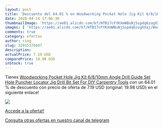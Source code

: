```yaml
---
layout: post
title: 'Descuento del 64.01 % en Woodworking Pocket Hole Jig Kit 6/8/10mm'
date: 2020-04-14 17:06:30
thumbnailImage: 'https://ae01.alicdn.com/kf/HTB17cFYKXmWBuNjSspdq6zugXXaj/Woodworking-Pocket-Hole-Jig-Kit-6-8-10mm-Angle-Drill-Guide-Set-Hole-Puncher-Locator-Jig.jpg_350x350._SL200_.jpg'
images: [ 'https://ae01.alicdn.com/kf/HTB17cFYKXmWBuNjSspdq6zugXXaj/Woodworking-Pocket-Hole-Jig-Kit-6-8-10mm-Angle-Drill-Guide-Set-Hole-Puncher-Locator-Jig.jpg_350x350._SL200_.jpg' ]
comments: true
category: ofertas
author: ring
slug: 32915376607
description:
actualPrice: 7.19 USD
comparePrice: 19.98 USD
inStock: true
---
```


Tienes [Woodworking Pocket Hole Jig Kit 6/8/10mm Angle Drill Guide Set Hole Puncher Locator Jig Drill Bit Set For DIY Carpentry Tools](https://www.amazon.com/dp/32915376607/?tag=redken08-20) con un 64.01 % de descuento con precio de oferta de 7.19 USD (original: 19.98 USD) en el siguiente enlace!

[![](https://ae01.alicdn.com/kf/HTB17cFYKXmWBuNjSspdq6zugXXaj/Woodworking-Pocket-Hole-Jig-Kit-6-8-10mm-Angle-Drill-Guide-Set-Hole-Puncher-Locator-Jig.jpg_350x350._SL200_.jpg)](https://www.amazon.com/dp/32915376607/?tag=redken08-20)

[Accede a la oferta!!](https://www.amazon.com/dp/32915376607/?tag=redken08-20)

[Consulta otras ofertas en nuestro canal de telegram](https://t.me/s/ofertas25)
